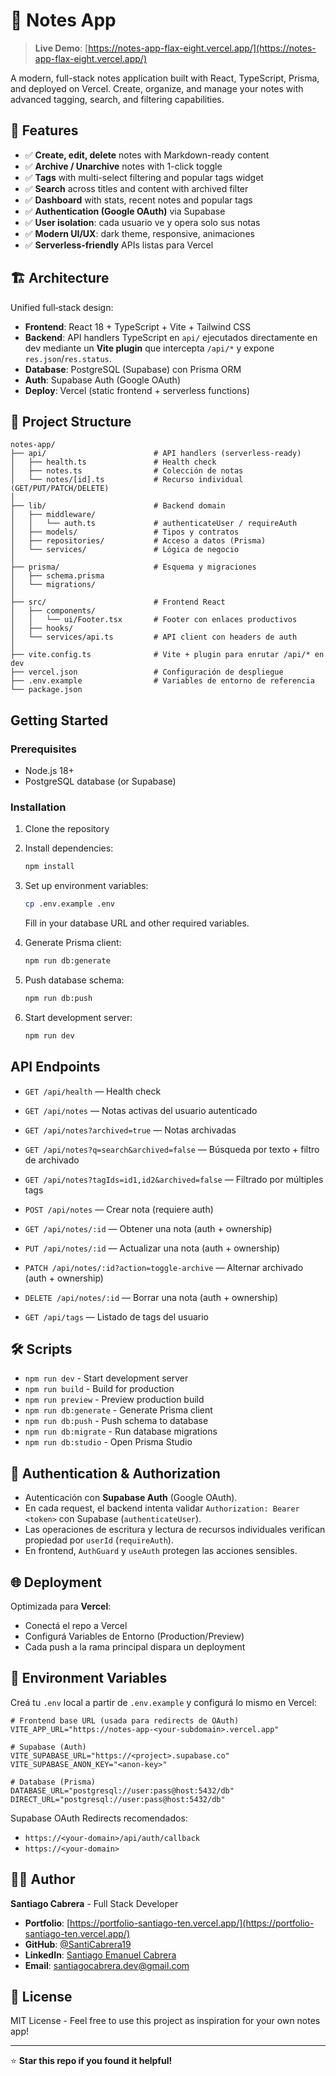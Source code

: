 # 📝 Notes App

> **Live Demo**: [https://notes-app-flax-eight.vercel.app/](https://notes-app-flax-eight.vercel.app/)

A modern, full-stack notes application built with React, TypeScript, Prisma, and deployed on Vercel. Create, organize, and manage your notes with advanced tagging, search, and filtering capabilities.

## 🚀 Features

- ✅ **Create, edit, delete** notes with Markdown-ready content
- ✅ **Archive / Unarchive** notes with 1-click toggle
- ✅ **Tags** with multi-select filtering and popular tags widget
- ✅ **Search** across titles and content with archived filter
- ✅ **Dashboard** with stats, recent notes and popular tags
- ✅ **Authentication (Google OAuth)** via Supabase
- ✅ **User isolation**: cada usuario ve y opera solo sus notas
- ✅ **Modern UI/UX**: dark theme, responsive, animaciones
- ✅ **Serverless-friendly** APIs listas para Vercel

## 🏗️ Architecture

Unified full‑stack design:
- **Frontend**: React 18 + TypeScript + Vite + Tailwind CSS
- **Backend**: API handlers TypeScript en `api/` ejecutados directamente en dev mediante un **Vite plugin** que intercepta `/api/*` y expone `res.json`/`res.status`.
- **Database**: PostgreSQL (Supabase) con Prisma ORM
- **Auth**: Supabase Auth (Google OAuth)
- **Deploy**: Vercel (static frontend + serverless functions)

## 📁 Project Structure

```
notes-app/
├── api/                        # API handlers (serverless-ready)
│   ├── health.ts               # Health check
│   ├── notes.ts                # Colección de notas
│   └── notes/[id].ts           # Recurso individual (GET/PUT/PATCH/DELETE)
│
├── lib/                        # Backend domain
│   ├── middleware/
│   │   └── auth.ts             # authenticateUser / requireAuth
│   ├── models/                 # Tipos y contratos
│   ├── repositories/           # Acceso a datos (Prisma)
│   └── services/               # Lógica de negocio
│
├── prisma/                     # Esquema y migraciones
│   ├── schema.prisma
│   └── migrations/
│
├── src/                        # Frontend React
│   ├── components/
│   │   └── ui/Footer.tsx       # Footer con enlaces productivos
│   ├── hooks/
│   └── services/api.ts         # API client con headers de auth
│
├── vite.config.ts              # Vite + plugin para enrutar /api/* en dev
├── vercel.json                 # Configuración de despliegue
├── .env.example                # Variables de entorno de referencia
└── package.json
```

## Getting Started

### Prerequisites
- Node.js 18+
- PostgreSQL database (or Supabase)

### Installation

1. Clone the repository
2. Install dependencies:
   ```bash
   npm install
   ```

3. Set up environment variables:
   ```bash
   cp .env.example .env
   ```
   Fill in your database URL and other required variables.

4. Generate Prisma client:
   ```bash
   npm run db:generate
   ```

5. Push database schema:
   ```bash
   npm run db:push
   ```

6. Start development server:
   ```bash
   npm run dev
   ```

## API Endpoints

- `GET /api/health` — Health check

- `GET /api/notes` — Notas activas del usuario autenticado
- `GET /api/notes?archived=true` — Notas archivadas
- `GET /api/notes?q=search&archived=false` — Búsqueda por texto + filtro de archivado
- `GET /api/notes?tagIds=id1,id2&archived=false` — Filtrado por múltiples tags
- `POST /api/notes` — Crear nota (requiere auth)

- `GET /api/notes/:id` — Obtener una nota (auth + ownership)
- `PUT /api/notes/:id` — Actualizar una nota (auth + ownership)
- `PATCH /api/notes/:id?action=toggle-archive` — Alternar archivado (auth + ownership)
- `DELETE /api/notes/:id` — Borrar una nota (auth + ownership)

- `GET /api/tags` — Listado de tags del usuario

## 🛠️ Scripts

- `npm run dev` - Start development server
- `npm run build` - Build for production
- `npm run preview` - Preview production build
- `npm run db:generate` - Generate Prisma client
- `npm run db:push` - Push schema to database
- `npm run db:migrate` - Run database migrations
- `npm run db:studio` - Open Prisma Studio

## 🔐 Authentication & Authorization

- Autenticación con **Supabase Auth** (Google OAuth).
- En cada request, el backend intenta validar `Authorization: Bearer <token>` con Supabase (`authenticateUser`).
- Las operaciones de escritura y lectura de recursos individuales verifican propiedad por `userId` (`requireAuth`).
- En frontend, `AuthGuard` y `useAuth` protegen las acciones sensibles.

## 🌐 Deployment

Optimizada para **Vercel**:
- Conectá el repo a Vercel
- Configurá Variables de Entorno (Production/Preview)
- Cada push a la rama principal dispara un deployment

## 🔧 Environment Variables

Creá tu `.env` local a partir de `.env.example` y configurá lo mismo en Vercel:

```env
# Frontend base URL (usada para redirects de OAuth)
VITE_APP_URL="https://notes-app-<your-subdomain>.vercel.app"

# Supabase (Auth)
VITE_SUPABASE_URL="https://<project>.supabase.co"
VITE_SUPABASE_ANON_KEY="<anon-key>"

# Database (Prisma)
DATABASE_URL="postgresql://user:pass@host:5432/db"
DIRECT_URL="postgresql://user:pass@host:5432/db"
```

Supabase OAuth Redirects recomendados:
- `https://<your-domain>/api/auth/callback`
- `https://<your-domain>`

## 👨‍💻 Author

**Santiago Cabrera** - Full Stack Developer

- **Portfolio**: [https://portfolio-santiago-ten.vercel.app/](https://portfolio-santiago-ten.vercel.app/)
- **GitHub**: [@SantiCabrera19](https://github.com/SantiCabrera19)
- **LinkedIn**: [Santiago Emanuel Cabrera](https://www.linkedin.com/in/santiago-emanuel-cabrera-0a1120238/)
- **Email**: santiagocabrera.dev@gmail.com

## 📄 License

MIT License - Feel free to use this project as inspiration for your own notes app!

---

⭐ **Star this repo if you found it helpful!**
